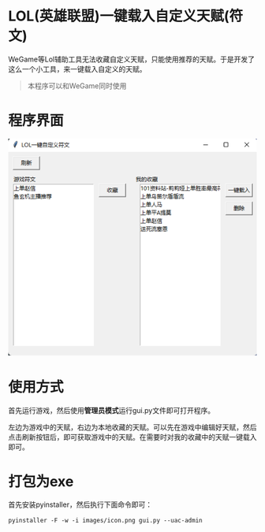 # LOL(英雄联盟)一键载入自定义天赋(符文)

WeGame等Lol辅助工具无法收藏自定义天赋，只能使用推荐的天赋。于是开发了这么一个小工具，来一键载入自定义的天赋。

> 本程序可以和WeGame同时使用

# 程序界面

<img src="images/ui.png">

# 使用方式

首先运行游戏，然后使用**管理员模式**运行gui.py文件即可打开程序。

左边为游戏中的天赋，右边为本地收藏的天赋。可以先在游戏中编辑好天赋，然后点击刷新按钮后，即可获取游戏中的天赋。在需要时对我的收藏中的天赋一键载入即可。


# 打包为exe

首先安装pyinstaller，然后执行下面命令即可：

```shell
pyinstaller -F -w -i images/icon.png gui.py --uac-admin
```
